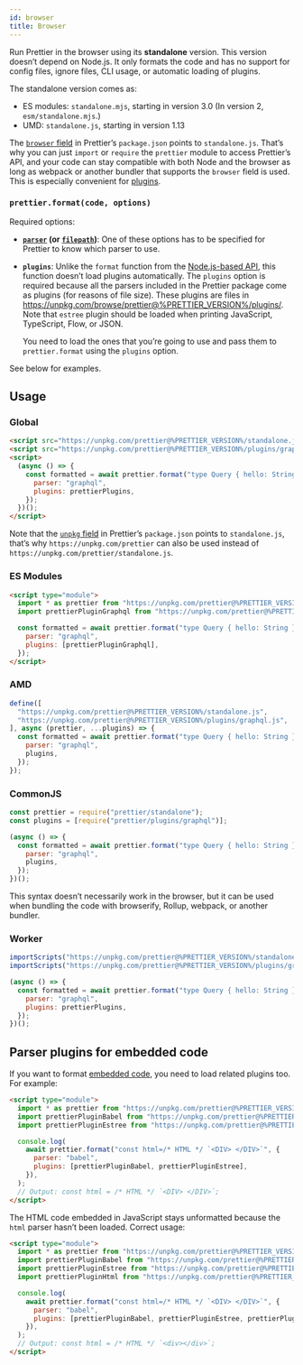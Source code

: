 ```yaml
---
id: browser
title: Browser
---
```


Run Prettier in the browser using its **standalone** version. This version doesn’t depend on Node.js. It only formats the code and has no support for config files, ignore files, CLI usage, or automatic loading of plugins.

The standalone version comes as:

- ES modules: `standalone.mjs`, starting in version 3.0 (In version 2, `esm/standalone.mjs`.)
- UMD: `standalone.js`, starting in version 1.13

The [`browser` field](https://github.com/defunctzombie/package-browser-field-spec) in Prettier’s `package.json` points to `standalone.js`. That’s why you can just `import` or `require` the `prettier` module to access Prettier’s API, and your code can stay compatible with both Node and the browser as long as webpack or another bundler that supports the `browser` field is used. This is especially convenient for [plugins](plugins.md).

### `prettier.format(code, options)`

Required options:

- **[`parser`](options.md#parser) (or [`filepath`](options.md#file-path))**: One of these options has to be specified for Prettier to know which parser to use.

- **`plugins`**: Unlike the `format` function from the [Node.js-based API](api.md#prettierformatsource--options), this function doesn’t load plugins automatically. The `plugins` option is required because all the parsers included in the Prettier package come as plugins (for reasons of file size). These plugins are files in <https://unpkg.com/browse/prettier@%PRETTIER_VERSION%/plugins/>. Note that `estree` plugin should be loaded when printing JavaScript, TypeScript, Flow, or JSON.

  You need to load the ones that you’re going to use and pass them to `prettier.format` using the `plugins` option.

See below for examples.

## Usage

### Global

```html
<script src="https://unpkg.com/prettier@%PRETTIER_VERSION%/standalone.js"></script>
<script src="https://unpkg.com/prettier@%PRETTIER_VERSION%/plugins/graphql.js"></script>
<script>
  (async () => {
    const formatted = await prettier.format("type Query { hello: String }", {
      parser: "graphql",
      plugins: prettierPlugins,
    });
  })();
</script>
```

Note that the [`unpkg` field](https://unpkg.com/#examples) in Prettier’s `package.json` points to `standalone.js`, that’s why `https://unpkg.com/prettier` can also be used instead of `https://unpkg.com/prettier/standalone.js`.

### ES Modules

```html
<script type="module">
  import * as prettier from "https://unpkg.com/prettier@%PRETTIER_VERSION%/standalone.mjs";
  import prettierPluginGraphql from "https://unpkg.com/prettier@%PRETTIER_VERSION%/plugins/graphql.mjs";

  const formatted = await prettier.format("type Query { hello: String }", {
    parser: "graphql",
    plugins: [prettierPluginGraphql],
  });
</script>
```

### AMD

```js
define([
  "https://unpkg.com/prettier@%PRETTIER_VERSION%/standalone.js",
  "https://unpkg.com/prettier@%PRETTIER_VERSION%/plugins/graphql.js",
], async (prettier, ...plugins) => {
  const formatted = await prettier.format("type Query { hello: String }", {
    parser: "graphql",
    plugins,
  });
});
```

### CommonJS

```js
const prettier = require("prettier/standalone");
const plugins = [require("prettier/plugins/graphql")];

(async () => {
  const formatted = await prettier.format("type Query { hello: String }", {
    parser: "graphql",
    plugins,
  });
})();
```

This syntax doesn’t necessarily work in the browser, but it can be used when bundling the code with browserify, Rollup, webpack, or another bundler.

### Worker

```js
importScripts("https://unpkg.com/prettier@%PRETTIER_VERSION%/standalone.js");
importScripts("https://unpkg.com/prettier@%PRETTIER_VERSION%/plugins/graphql.js");

(async () => {
  const formatted = await prettier.format("type Query { hello: String }", {
    parser: "graphql",
    plugins: prettierPlugins,
  });
})();
```

## Parser plugins for embedded code

If you want to format [embedded code](options.md#embedded-language-formatting), you need to load related plugins too. For example:

```html
<script type="module">
  import * as prettier from "https://unpkg.com/prettier@%PRETTIER_VERSION%/standalone.mjs";
  import prettierPluginBabel from "https://unpkg.com/prettier@%PRETTIER_VERSION%/plugins/babel.mjs";
  import prettierPluginEstree from "https://unpkg.com/prettier@%PRETTIER_VERSION%/plugins/estree.mjs";

  console.log(
    await prettier.format("const html=/* HTML */ `<DIV> </DIV>`", {
      parser: "babel",
      plugins: [prettierPluginBabel, prettierPluginEstree],
    }),
  );
  // Output: const html = /* HTML */ `<DIV> </DIV>`;
</script>
```

The HTML code embedded in JavaScript stays unformatted because the `html` parser hasn’t been loaded. Correct usage:

```html
<script type="module">
  import * as prettier from "https://unpkg.com/prettier@%PRETTIER_VERSION%/standalone.mjs";
  import prettierPluginBabel from "https://unpkg.com/prettier@%PRETTIER_VERSION%/plugins/babel.mjs";
  import prettierPluginEstree from "https://unpkg.com/prettier@%PRETTIER_VERSION%/plugins/estree.mjs";
  import prettierPluginHtml from "https://unpkg.com/prettier@%PRETTIER_VERSION%/plugins/html.mjs";

  console.log(
    await prettier.format("const html=/* HTML */ `<DIV> </DIV>`", {
      parser: "babel",
      plugins: [prettierPluginBabel, prettierPluginEstree, prettierPluginHtml],
    }),
  );
  // Output: const html = /* HTML */ `<div></div>`;
</script>
```

